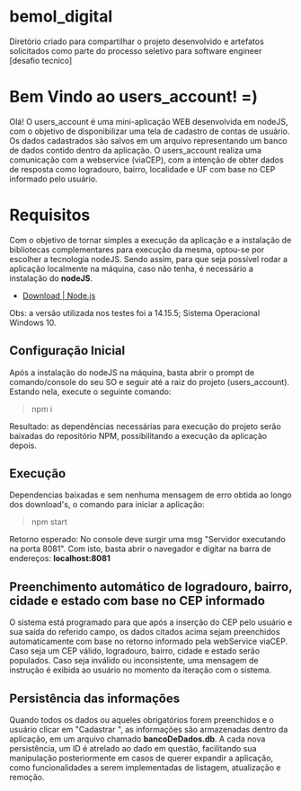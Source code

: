 # bemol_digital
Diretório criado para compartilhar o projeto desenvolvido e artefatos solicitados como parte do processo seletivo para software engineer [desafio tecnico]

# Bem Vindo ao users_account! =)

Olá! O users_account é uma mini-aplicação WEB desenvolvida em nodeJS, com o objetivo de disponibilizar uma tela de cadastro de contas de usuário. Os dados cadastrados são salvos em um arquivo representando um banco de dados contido dentro da aplicação. O users_account realiza uma comunicação com a webservice (viaCEP), com a intenção de obter dados de resposta como logradouro, bairro, localidade e UF com base no CEP informado pelo usuário.


# Requisitos

Com o objetivo de tornar simples a execução da aplicação e a instalação de bibliotecas complementares para execução da mesma, optou-se por escolher a tecnologia nodeJS. Sendo assim, para que seja possível rodar a aplicação localmente na máquina, caso não tenha, é necessário a instalação do **nodeJS**. 
- [Download | Node.js](https://nodejs.org/en/download/)

Obs: a versão utilizada nos testes foi a 14.15.5; Sistema Operacional Windows 10.
## Configuração Inicial

Após a instalação do nodeJS na máquina, basta abrir o prompt de comando/console do seu SO  e seguir até a raiz do projeto (users_account). Estando nela, execute o seguinte comando:
> npm i

Resultado: as dependências necessárias para execução do projeto serão baixadas do repositório NPM, possibilitando a execução da aplicação depois.


## Execução

Dependencias baixadas e sem nenhuma mensagem de erro obtida ao longo dos download's, o comando para iniciar a aplicação:
> npm start

Retorno esperado: No console deve surgir uma msg "Servidor executando na porta 8081". Com isto, basta abrir o navegador e digitar na barra de endereços: **localhost:8081**
 
## Preenchimento automático de logradouro, bairro, cidade e estado com base no CEP informado

O sistema está programado para que após a inserção do CEP pelo usuário e sua saída do referido campo, os dados citados acima sejam preenchidos automaticamente com base no retorno informado pela webService viaCEP. Caso seja um CEP válido, logradouro, bairro, cidade e estado serão populados. Caso seja inválido ou inconsistente, uma mensagem de instrução é exibida ao usuário no momento da iteração com o sistema.

## Persistência das informações

Quando todos os dados ou aqueles obrigatórios forem preenchidos e o usuário clicar em "Cadastrar ", as informações são armazenadas dentro da aplicação, em um arquivo chamado **bancoDeDados.db**. A cada nova persistência, um ID é atrelado ao dado em questão, facilitando sua manipulação posteriormente em casos de querer expandir a aplicação, como funcionalidades a serem implementadas de listagem, atualização e remoção.
